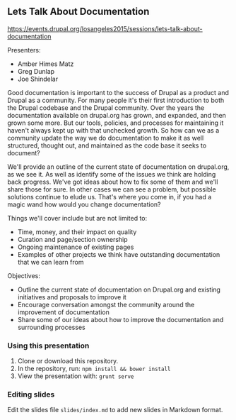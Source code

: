 ## Lets Talk About Documentation

https://events.drupal.org/losangeles2015/sessions/lets-talk-about-documentation

Presenters:

- Amber Himes Matz
- Greg Dunlap
- Joe Shindelar

Good documentation is important to the success of Drupal as a product and Drupal as a community. For many people it's their first introduction to both the Drupal codebase and the Drupal community. Over the years the documentation available on drupal.org has grown, and expanded, and then grown some more. But our tools, policies, and processes for maintaining it haven't always kept up with that unchecked growth. So how can we as a community update the way we do documentation to make it as well structured, thought out, and maintained as the code base it seeks to document?

We'll provide an outline of the current state of documentation on drupal.org, as we see it. As well as identify some of the issues we think are holding back progress. We've got ideas about how to fix some of them and we'll share those for sure. In other cases we can see a problem, but possible solutions continue to elude us. That's where you come in, if you had a magic wand how would you change documentation?

Things we'll cover include but are not limited to:  

- Time, money, and their impact on quality
- Curation and page/section ownership
- Ongoing maintenance of existing pages
- Examples of other projects we think have outstanding documentation that we can learn from

Objectives:

- Outline the current state of documentation on Drupal.org and existing initiatives and proposals to improve it
- Encourage conversation amongst the community around the improvement of documentation
- Share some of our ideas about how to improve the documentation and surrounding processes

### Using this presentation

1. Clone or download this repository.
2. In the repository, run: `npm install && bower install`
3. View the presentation with: `grunt serve`

### Editing slides

Edit the slides file `slides/index.md` to add new slides in Markdown format.